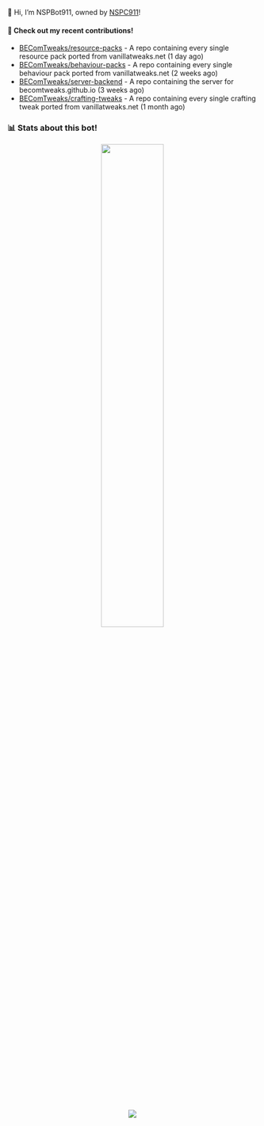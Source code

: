 👋 Hi, I’m NSPBot911, owned by [NSPC911](https://github.com/NSPC911)!

#### 👷 Check out my recent contributions!

- [BEComTweaks/resource-packs](https://github.com/BEComTweaks/resource-packs) - A repo containing every single resource pack ported from vanillatweaks.net (1 day ago)
- [BEComTweaks/behaviour-packs](https://github.com/BEComTweaks/behaviour-packs) - A repo containing every single behaviour pack ported from vanillatweaks.net (2 weeks ago)
- [BEComTweaks/server-backend](https://github.com/BEComTweaks/server-backend) - A repo containing the server for becomtweaks.github.io (3 weeks ago)
- [BEComTweaks/crafting-tweaks](https://github.com/BEComTweaks/crafting-tweaks) - A repo containing every single crafting tweak ported from vanillatweaks.net (1 month ago)

### 📊 Stats about this bot!
<p align="center">
  <img height="50%" width="auto" src="https://github-readme-stats.vercel.app/api?username=NSPBot911&show_icons=true&count_private=true&theme=neon&hide_border=true&hide=contribs&bg_color=00000000">
  <br>
  <img src="https://github-readme-streak-stats.herokuapp.com?user=NSPBot911&theme=neon&hide_border=true&background=00000000">
</p>
